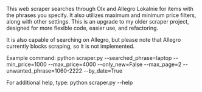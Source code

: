 This web scraper searches through Olx and Allegro Lokalnie for items with the phrases you specify. It also utilizes maximum and minimum price filters, along with other settings. This is an upgrade to my older scraper project, designed for more flexible code, easier use, and refactoring.

It is also capable of searching on Allegro, but please note that Allegro currently blocks scraping, so it is not implemented.

Example command:
python scraper.py --searched_phrase=laptop --min_price=1000 --max_price=4000 --only_new=False --max_page=2 --unwanted_phrase=1060-2222 --by_date=True

For additional help, type:
python scraper.py --help